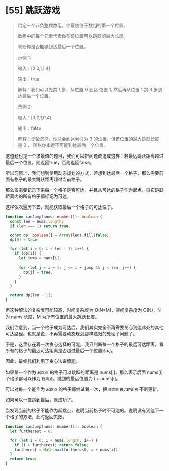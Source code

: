 # [55] 跳跃游戏

> 给定一个非负整数数组，你最初位于数组的第一个位置。
>
> 数组中的每个元素代表你在该位置可以跳跃的最大长度。
>
> 判断你是否能够到达最后一个位置。
>
> 示例 1:
>
> 输入：[2,3,1,1,4]
>
> 输出：true
>
> 解释：我们可以先跳 1 步，从位置 0 到达 位置 1, 然后再从位置 1 跳 3 步到达最后一个位置。
>
> 示例 2:
>
> 输入：[3,2,1,0,4]
>
> 输出：false
>
> 解释：无论怎样，你总会到达索引为 3 的位置。但该位置的最大跳跃长度是 0 ， 所以你永远不可能到达最后一个位置。

这道题也是一个求最值的题目，我们可以把问题改造成这样：若最远跳跃距离超过最后一个位置，则返回true，否则返回false。

所以习惯上，我们想到使用动态规划的方式，若想到达最后一个格子，那么需要前面有格子的最大跳跃距离超过当前格子。

那么仅需要记录下来每一个格子是否可达，并且从可达的格子作为起点，将它跳跃距离内的所有格子都标记为可达。

这样依次遍历下去，就能获取最后一个格子的可达性了。

```ts
function canJump(nums: number[]): boolean {
  const len = nums.length;
  if (len === 1) return true;

  const dp: boolean[] = Array(len).fill(false);
  dp[0] = true;

  for (let i = 0; i < len - 1; i++) {
    if (dp[i]) {
      let jump = nums[i];

      for (let j = i + 1; j <= i + jump && j < len; j++) {
        dp[j] = true;
      }
    }
  }

  return dp[len - 1];
}
```

但这种解法的复杂度可能较高，时间复杂度为 O(N*M)，空间复杂度为 O(N)，N 为 nums 长度，M 为所有位置的最大跳跃长度。

我们注意到，当一个格子成为可达后，我们其实完全不再需要关心到达此处的其他可达路径。也就是说，不再需要动态规划那样递归的处理子问题了。

于是，这里存在着一次贪心选择的可能。我只判断每一个格子的最远可达距离，看所有的格子的最远可达距离是否超过最后一个位置即可。

因此，最终我们利用了贪心法来解题。

如果某一个作为 `起跳点` 的格子可以跳跃的距离是 nums[i]，那么表示后面 nums[i] 个格子都可以作为 `起跳点`。跳到的最远位置为 i + nums[i]。

可以对每一个能作为 `起跳点` 的格子都尝试跳一次，把 `能跳到最远的距离` 不断更新。

如果可以一直跳到最后，就成功了。

当发现当前的格子不能作为起跳点，说明当前格子时不可达的。说明没有到达下一个格子的方法，此时返回失败。

```js
function canJump(nums: number[]): boolean {
  let furtherest = 0;

  for (let i = 0; i < nums.length; i++) {
    if (i > furtherest) return false;
    furtherest = Math.max(furtherest, i + nums[i]);
  }
  return true;
}
```
